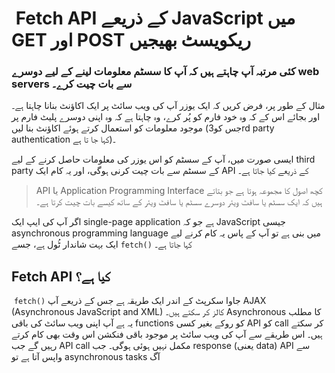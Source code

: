 # &rlm; Fetch API کے ذریعے JavaScript میں GET اور POST ریکویسٹ بھیجیں
### کئی مرتبہ آپ چاہتے ہیں کہ آپ کا سسٹم معلومات لینے کے لیے دوسرے web servers سے بات چیت کرے۔
مثال کے طور پر، فرض کریں کہ ایک یوزر آپ کی ویب سائٹ پر ایک اکاؤنٹ بنانا چاہتا ہے۔ اور بجائے اس کے کہ وہ خود فارم کو پُر کرے، وہ چاہتا ہے کہ وہ اپنی دوسرے پلیٹ فارم پر موجود معلومات کو استعمال کرتے ہوئے اکاؤنٹ بنا لیں (جس کو3rd party authentication کہا جا تا ہے)۔ 

ایسی صورت میں، آپ کے سسٹم کو اس یوزر کی معلومات حاصل کرنے کے لیے third party کے سسٹم سے بات چیت کرنی ہوگی، اور یہ کام ایک API کے ذریعے کیا جاتا ہے۔ 
> API یا Application Programming Interface کچھ اصول کا مجموعہ ہوتا ہے جو بتاتے ہیں کہ ایک سسٹم یا سافٹ ویئر دوسرے سسٹم یا سافٹ ویئر کے ساتھ کیسے بات چیت کرتا ہے۔ 

اگر آپ کی ایپ ایک single-page application ہے جو کہ JavaScript جیسی asynchronous programming language میں بنی ہے تو آپ کے پاس یہ کام کرنے لیے ایک بہت شاندار ٹُول ہے، جسے `fetch()` کہا جاتا ہے۔ 
## Fetch API کیا ہے؟
&rlm;
`fetch()` جاوا سکرپٹ کے اندر ایک طریقہ ہے جس کے ذریعے آپ AJAX (Asynchronous JavaScript and XML) کالز کر سکتے ہیں۔
Asynchronous کا مطلب یہ ہے آپ اپنی ویب سائٹ کی باقی functions کو روکے بغیر کسی API کو call کر سکتے ہیں۔ اس طریقے سے آپ کی ویب سائٹ پر موجود باقی فنکشن اس وقت بھی کام کرتے رہیں گے جب API call مکمل نہیں ہوئی ہوگی۔ 
جب response (یعنی data) API سے واپس آتا ہے تو asynchronous tasks آگ
